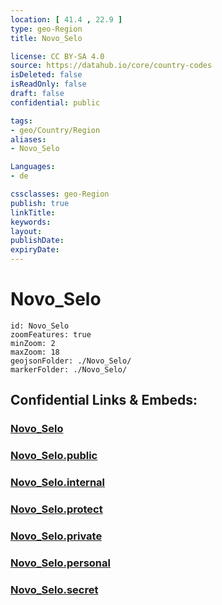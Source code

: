 ```yaml
---
location: [ 41.4 , 22.9 ] 
type: geo-Region
title: Novo_Selo

license: CC BY-SA 4.0
source: https://datahub.io/core/country-codes
isDeleted: false
isReadOnly: false
draft: false
confidential: public

tags:
- geo/Country/Region
aliases:
- Novo_Selo

Languages:
- de

cssclasses: geo-Region
publish: true
linkTitle: 
keywords: 
layout: 
publishDate: 
expiryDate: 
---
```


# Novo_Selo

```leaflet
id: Novo_Selo
zoomFeatures: true 
minZoom: 2 
maxZoom: 18
geojsonFolder: ./Novo_Selo/
markerFolder: ./Novo_Selo/
```


## Confidential Links & Embeds: 

### [Novo_Selo](/_Standards/Earth/Continent/Europe/Europe~South/Macedonia~North/Municipalities~Macedonia/Novo_Selo.md) 

### [Novo_Selo.public](/_public/Earth/Continent/Europe/Europe~South/Macedonia~North/Municipalities~Macedonia/Novo_Selo.public.md) 

### [Novo_Selo.internal](/_internal/Earth/Continent/Europe/Europe~South/Macedonia~North/Municipalities~Macedonia/Novo_Selo.internal.md) 

### [Novo_Selo.protect](/_protect/Earth/Continent/Europe/Europe~South/Macedonia~North/Municipalities~Macedonia/Novo_Selo.protect.md) 

### [Novo_Selo.private](/_private/Earth/Continent/Europe/Europe~South/Macedonia~North/Municipalities~Macedonia/Novo_Selo.private.md) 

### [Novo_Selo.personal](/_personal/Earth/Continent/Europe/Europe~South/Macedonia~North/Municipalities~Macedonia/Novo_Selo.personal.md) 

### [Novo_Selo.secret](/_secret/Earth/Continent/Europe/Europe~South/Macedonia~North/Municipalities~Macedonia/Novo_Selo.secret.md)

